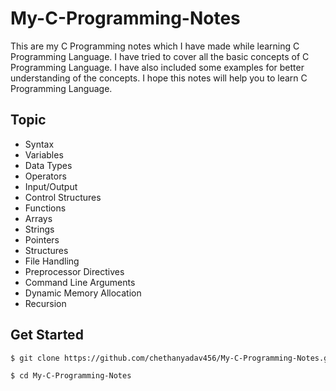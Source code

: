 # My-C-Programming-Notes
This are my C Programming notes which I have made while learning C Programming Language. I have tried to cover all the basic concepts of C Programming Language. I have also included some examples for better understanding of the concepts. I hope this notes will help you to learn C Programming Language.
## Topic
- Syntax
- Variables
- Data Types
- Operators
- Input/Output
- Control Structures
- Functions
- Arrays
- Strings
- Pointers
- Structures
- File Handling
- Preprocessor Directives
- Command Line Arguments
- Dynamic Memory Allocation
- Recursion

## Get Started
```sh
$ git clone https://github.com/chethanyadav456/My-C-Programming-Notes.git
```

```sh
$ cd My-C-Programming-Notes
```